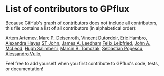 # List of contributors to GPflux

Because GitHub's [graph of contributors](http://github.com/secondmind-labs/GPflux/graphs/contributors) does not include all contributors, this file contains a list of all contributors (in alphabetical order):

[Artem Artemev](https://github.com/awav/), 
[Marc P. Deisenroth](https://deisenroth.cc/),
[Vincent Dutordoir](https://vdutor.github.io/), 
[Eric Hambro](https://erichambro.com), 
[Alexandra Hayes](https://github.com/akhayes)
[ST John](http://www.infinitecuriosity.org/about/), 
[James A. Leedham](https://github.com/JamesALeedham)
[Felix Leibfried](https://github.com/fleibfried), 
[John A. McLeod](https://github.com/johnamcleod), 
[Hugh Salimbeni](https://github.com/hughsalimbeni), 
[Marcin B. Tomczak](https://github.com/marctom),
[Sebastian Popescu](https://github.com/SebastianPopescu),
[Alessandro Vullo](https://github.com/avullo),


Feel free to add yourself when you first contribute to GPflux's code, tests, or documentation!